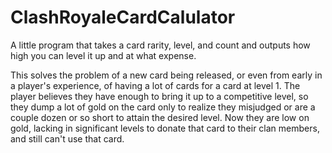 # ClashRoyaleCardCalulator
A little program that takes a card rarity, level, and count and outputs how high you can level it up and at what expense.

This solves the problem of a new card being released, or even from early in a player's experience, of having a lot of cards for a card at level 1. The player believes they have enough to bring it up to a competitive level, so they dump a lot of gold on the card only to realize they misjudged or are a couple dozen or so short to attain the desired level. Now they are low on gold, lacking in significant levels to donate that card to their clan members, and still can't use that card.
